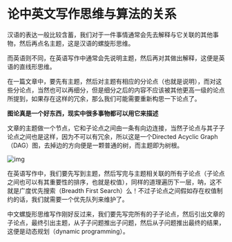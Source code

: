 # 论中英文写作思维与算法的关系

汉语的表达一般比较含蓄，我们对于一件事情通常会先去解释与它关联的其他事物，然后再点名主题，这是汉语的螺旋形思维。

而英语则不同，在英语写作中通常会先说明主题，然后再对其做出解释，这便是英语的直线形思维。



在一篇文章中，要先有主题，然后对主题有相应的分论点（也就是说明），而对这些分论点，当然也可以再细分，但是细分之后的内容不应该被其他更高一级的论点所提到，如果存在这样的冗余，那么我们可能需要重新构思一下论点了。



**图论真是一个好东西，现实中很多事物都可以用它来描述**

文章的主题做一个节点，它和子论点之间由一条有向边连接，当然子论点与其子子论点之间也是这样，因为不可以有冗余，所以这是一个Directed Acyclic Graph（DAG）图，去掉边的方向便是一颗普通的树，而主题即为树根。

![img](https://www.dreamwings.cn/wp-content/uploads/2017/03/20170310124701.png)

在英语写作中，我们要先写到主题，然后写完与主题相关联的所有子论点（子论点之间也可以有其重要性的排序，也就是权值），同样的道理遍历下一层，呐，这不就是广度优先搜索（Breadth First Search）么！不过子论点之间假如存在权值制约的话，我们就需要一个优先队列来维护了。

中文螺旋形思维写作刚好反过来，我们要先写完所有的子子论点，然后引出文章的子论点，最终引出主题，从子子问题推出子问题，然后从子问题推出最终的结果，这便是动态规划（dynamic programming）。